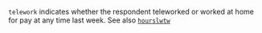 `telework` indicates whether the respondent teleworked or worked at home for pay at any time last week. See also [`hourslwtw`](variables/hours/hourslwtw.md)